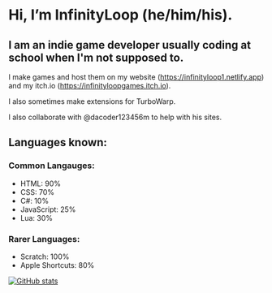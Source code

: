 # Hi, I’m InfinityLoop (he/him/his).

## I am an indie game developer usually coding at school when I'm not supposed to.

I make games and host them on my website (https://infinityloop1.netlify.app) and my itch.io (https://infinityloopgames.itch.io).

I also sometimes make extensions for TurboWarp.

I also collaborate with @dacoder123456m to help with his sites.

## Languages known:
### Common Langauges:
- HTML: 90%
- CSS: 70%
- C#: 10%
- JavaScript: 25%
- Lua: 30%
### Rarer Languages:
- Scratch: 100%
- Apple Shortcuts: 80%

[![GitHub stats](https://github-readme-stats.vercel.app/api?username=InfinityLoop1&theme=transparent)](https://github.com/anuraghazra/github-readme-stats)
<!---
InfinityLoopGames/InfinityLoopGames is a ✨ special ✨ repository because its `README.md` (this file) appears on your GitHub profile.
You can click the Preview link to take a look at your changes.
--->

